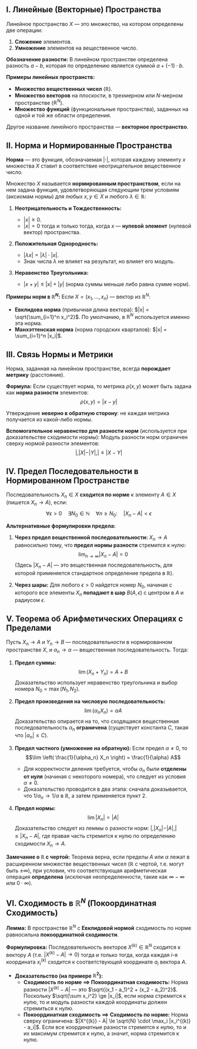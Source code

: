 
## I. Линейные (Векторные) Пространства

Линейное пространство $X$ — это множество, на котором определены две операции:

1. **Сложение** элементов.
2. **Умножение** элементов на вещественное число.

**Обозначение разности:** В линейном пространстве определена разность $a - b$, которая по определению является суммой $a + (-1) \cdot b$.

**Примеры линейных пространств:**

- **Множество вещественных чисел** ($\mathbb{R}$).
- **Множество векторов** на плоскости, в трехмерном или $N$-мерном пространстве ($\mathbb{R}^N$).
- **Множество функций** (функциональные пространства), заданных на одной и той же области определения.

Другое название линейного пространства — **векторное пространство**.

## II. Норма и Нормированные Пространства

**Норма** — это функция, обозначаемая $|\cdot|$, которая каждому элементу $x$ множества $X$ ставит в соответствие неотрицательное вещественное число.

Множество $X$ называется **нормированным пространством**, если на нем задана функция, удовлетворяющая следующим трем условиям (аксиомам нормы) для любых $x, y \in X$ и любого $\lambda \in \mathbb{R}$:

1. **Неотрицательность и Тождественность:**
    
    - $|x| \ge 0$.
    - $|x| = 0$ тогда и только тогда, когда $x$ — **нулевой элемент** (нулевой вектор) пространства.
2. **Положительная Однородность:**
    
    - $|\lambda x| = |\lambda| \cdot |x|$.
    - Знак числа $\lambda$ не влияет на результат, но влияет его модуль.
3. **Неравенство Треугольника:**
    
    - $|x + y| \le |x| + |y|$ (норма суммы меньше либо равна сумме норм).

**Примеры норм в $\mathbb{R}^N$:** Если $X = (x_1, \dots, x_n)$ — вектор из $\mathbb{R}^N$:

- **Евклидова норма** (привычная длина вектора): $|x| = \sqrt{\sum_{i=1}^n x_i^2}$. По умолчанию, в $\mathbb{R}^N$ используется именно эта норма.
- **Манхэттенская норма** (норма городских кварталов): $|x| = \sum_{i=1}^n |x_i|$.

## III. Связь Нормы и Метрики

Норма, заданная на линейном пространстве, всегда **порождает метрику** (расстояние).

**Формула:** Если существует норма, то метрика $\rho(x, y)$ может быть задана как **норма разности** элементов: $$\rho(x, y) = |x - y|$$

Утверждение **неверно в обратную сторону**: не каждая метрика получается из какой-либо нормы.

**Вспомогательное неравенство для разности норм** (используется при доказательстве сходимости нормы): Модуль разности норм ограничен сверху нормой разности элементов: $$|,|X| - |Y|, | \le |X - Y|$$

## IV. Предел Последовательности в Нормированном Пространстве

Последовательность $X_n \in X$ **сходится по норме** к элементу $A \in X$ (пишется $X_n \to A$), если: $$\forall \epsilon > 0 \quad \exists N_0 \in \mathbb{N} \quad \forall n \ge N_0: \quad |X_n - A| < \epsilon$$

**Альтернативные формулировки предела:**

1. **Через предел вещественной последовательности:** $X_n \to A$ равносильно тому, что **предел нормы разности** стремится к нулю: $$\lim_{n \to \infty} |X_n - A| = 0$$ (Здесь $|X_n - A|$ — это вещественная последовательность, для которой применяется стандартное определение предела в $\mathbb{R}$).
    
2. **Через шары:** Для любого $\epsilon > 0$ найдется номер $N_0$, начиная с которого все элементы $X_n$ **попадают в шар** $B(A, \epsilon)$ с центром в $A$ и радиусом $\epsilon$.
    

## V. Теорема об Арифметических Операциях с Пределами

Пусть $X_n \to A$ и $Y_n \to B$ — последовательности в нормированном пространстве $X$, и $\alpha_n \to \alpha$ — вещественная последовательность. Тогда:

1. **Предел суммы:** $$\lim (X_n + Y_n) = A + B$$ Доказательство использует неравенство треугольника и выбор номера $N_0 = \max(N_1, N_2)$.
    
2. **Предел произведения на числовую последовательность:** $$\lim (\alpha_n X_n) = \alpha A$$ Доказательство опирается на то, что сходящаяся вещественная последовательность $\alpha_n$ **ограничена** (существует константа $C$, такая что $|\alpha_n| \le C$).
    
3. **Предел частного (умножение на обратную):** Если предел $\alpha \ne 0$, то $$\lim \left( \frac{1}{\alpha_n} X_n \right) = \frac{1}{\alpha} A$$
    
    - Для корректности деления требуется, чтобы $\alpha_n$ были **отделены от нуля** (начиная с некоторого номера), что следует из условия $\alpha \ne 0$.
    - Доказательство проводится в два этапа: сначала доказывается, что $1/\alpha_n \to 1/\alpha$ в $\mathbb{R}$, а затем применяется пункт 2.
4. **Предел нормы:** $$\lim |X_n| = |A|$$ Доказательство следует из леммы о разности норм: $|,|X_n| - |A|, | \le |X_n - A|$, где правая часть стремится к нулю по определению сходимости $X_n \to A$.
    

**Замечание о $\mathbb{R}$ с чертой:** Теорема верна, если пределы $A$ или $\alpha$ лежат в расширенном множестве вещественных чисел ($\mathbb{R}$ с чертой, т.е. могут быть $\pm\infty$), при условии, что соответствующая арифметическая операция **определена** (исключая неопределенности, такие как $\infty - \infty$ или $0 \cdot \infty$).

## VI. Сходимость в $\mathbb{R}^N$ (Покоординатная Сходимость)

**Лемма:** В пространстве $\mathbb{R}^N$ с **Евклидовой нормой** сходимость по норме равносильна **покоординатной сходимости**.

**Формулировка:** Последовательность векторов $X^{(k)} \in \mathbb{R}^N$ сходится к вектору $A$ (т.е. $|X^{(k)} - A| \to 0$) тогда и только тогда, когда каждая $i$-я координата $x_i^{(k)}$ сходится к соответствующей координате $a_i$ вектора $A$.

- **Доказательство (на примере $\mathbb{R}^2$):**
    - **Сходимость по норме $\implies$ Покоординатная сходимость:** Норма разности $|X^{(k)} - A|$ — это $\sqrt{(x_1 - a_1)^2 + (x_2 - a_2)^2}$. Поскольку $\sqrt{\sum x_i^2} \ge |x_i|$, если норма стремится к нулю, то и модуль разности каждой координаты должен стремиться к нулю.
    - **Покоординатная сходимость $\implies$ Сходимость по норме:** Норма сверху ограничена: $|X^{(k)} - A| \le \sqrt{N} \cdot \max_i |x_i^{(k)} - a_i|$. Если все координатные разности стремятся к нулю, то и их максимум стремится к нулю, а значит, норма стремится к нулю.